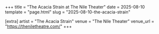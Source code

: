 +++
title = "The Acacia Strain at The Nile Theater"
date = 2025-08-10
template = "page.html"
slug = "2025-08-10-the-acacia-strain"

[extra]
artist = "The Acacia Strain"
venue = "The Nile Theater"
venue_url = "https://theniletheatre.com/"
+++
